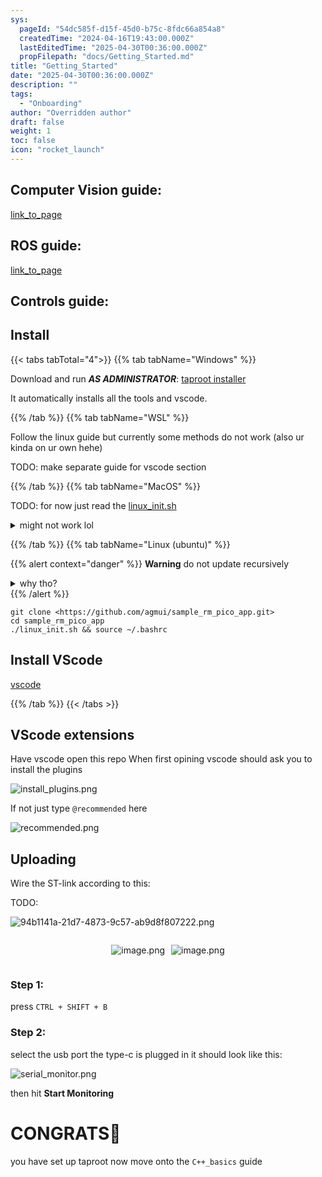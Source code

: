 ```yaml
---
sys:
  pageId: "54dc585f-d15f-45d0-b75c-8fdc66a854a8"
  createdTime: "2024-04-16T19:43:00.000Z"
  lastEditedTime: "2025-04-30T00:36:00.000Z"
  propFilepath: "docs/Getting_Started.md"
title: "Getting_Started"
date: "2025-04-30T00:36:00.000Z"
description: ""
tags:
  - "Onboarding"
author: "Overridden author"
draft: false
weight: 1
toc: false
icon: "rocket_launch"
---
```


## Computer Vision guide:

[link_to_page](86d45bc0-388b-4d26-8848-44f255f73d0e)

## ROS guide:

[link_to_page](3c76c1de-ec8f-46d6-8b0a-294005edc2d5)

## Controls guide:

## Install

{{< tabs tabTotal="4">}}
{{% tab tabName="Windows" %}}

Download and run _**AS ADMINISTRATOR**_: [taproot installer](https://github.com/Thornbots/TeachingFreshies/releases/tag/1.0)

It automatically installs all the tools and vscode.

{{% /tab %}}
{{% tab tabName="WSL" %}}

Follow the linux guide but currently some methods do not work (also ur kinda on ur own hehe)

TODO: make separate guide for vscode section

{{% /tab %}}
{{% tab tabName="MacOS" %}}

TODO: for now just read the [linux_init.sh](https://github.com/agmui/sample_rm_pico_app/blob/main/linux_init.sh)

<details>
<summary>might not work lol</summary>

`brew install libusb pkg-config`

Next install: [vscode](https://code.visualstudio.com/Download)

</details>

{{% /tab %}}
{{% tab tabName="Linux (ubuntu)" %}}

{{% alert context="danger" %}}
**Warning** do not update recursively
<details>
<summary>why tho?</summary>
There are some submodules that may go on for a while (like tinyusb) and I highly
recommend you don't need to get them.
If you want to see what submodules I update just look in `linux_init.sh`
</details>
{{% /alert %}}

```shell
git clone <https://github.com/agmui/sample_rm_pico_app.git>
cd sample_rm_pico_app
./linux_init.sh && source ~/.bashrc
```

## Install VScode

[vscode](https://code.visualstudio.com/Download)

{{% /tab %}}
{{< /tabs >}}

## VScode extensions

Have vscode open this repo
When first opining vscode should ask you to install the plugins

![install_plugins.png](https://prod-files-secure.s3.us-west-2.amazonaws.com/d518164a-d88e-44d1-a4ee-3adb3bd8bce0/89bd30f0-1825-4e77-867b-0a41ce370880/install_plugins.png?X-Amz-Algorithm=AWS4-HMAC-SHA256&X-Amz-Content-Sha256=UNSIGNED-PAYLOAD&X-Amz-Credential=ASIAZI2LB466VPDRRMRZ%2F20250705%2Fus-west-2%2Fs3%2Faws4_request&X-Amz-Date=20250705T081050Z&X-Amz-Expires=3600&X-Amz-Security-Token=IQoJb3JpZ2luX2VjEDgaCXVzLXdlc3QtMiJHMEUCIQDfejDeRwSP5pckLgJClHtXdhIrC1YSWXipbRl3bfB2%2FwIgLFV7CfVLRbDSWbTzg35nPE3SPoEUvfnZeOjFiZdvV0Qq%2FwMIQRAAGgw2Mzc0MjMxODM4MDUiDOA1xM4OuI1wJBa1dCrcA84hfIzZ8Zs11hs87v8x%2BBXGFftXiZCnKYZvB3uBo9gmBKeWYdfbWuYS9WpyRj1KA86tjklZFD1LR6r0W0%2FGTl1GpyaDzsZhQLKHoMjJzbb4u4tV12XooQamU5%2FsPTgAye%2Fti44v124RoknSp%2FzguRfAPs%2F20b7gVN09pqJHC1QqUuJVfgcPuckGGk0uzZ2TYFXckz6YpbpBLsQTESRubuBsrZmE1ctXpOx3OZJ1aozZdw6%2Bzwo5kChSADD48sKH94BoSKPB1IYcSD2W%2FOCsyalbjptgEX6bU9SljvpcCOoafQfTZQKR4rJgjYqMT7ZrE5ie8qs2xz7xydgr3o5rOO49ZvT1039Fa4Y9OMkLP%2BxNt47w4w%2FMpgly6je1sehapb3gJJstjUHsp3Qn4GZnIuzGGwwYZXrFQDyQU%2FoI3lW5YgUuuL%2FplAlSo3v7PfPXhMbqdjEJqCmQr28Km3ACpMeIWDGf%2FmupqrKRYinaKi4xHxJGeO0n84%2FmOVa2dSNON8b%2FWX4jP8d3TFbsDIsUDVDRbv5vpgeRlv8ZELN2fMlMS71m8h7M%2F1%2FHY%2FRWDdEBZdJ2ajvuBz%2BUX%2B217Zt9WNLHMfiLXZf7IqtTY%2FZ3RMaAdgLp5dDPQqwB%2B4nRMOuwo8MGOqUBhLWTonHJBcLsb50rFp%2FTZHAdeRPMPWptiY6r05n2%2F3P8WRf6kQLUy2zlo8GNNFZbCbloz6QFmY1oCIOSD6sdJbVFp%2BOTZi%2F35ALyT1HHm%2Fh3rf4tpg48mNzINpdKJei4MOPD2ygwnS1%2FnhSaLp3rbfyXxYsehfC5lpg2cDKttlWGCEoGj%2FoGbYrzGbVaggb8izSeh1rAHcu4sSJ4dRpJWafx8ghC&X-Amz-Signature=d64489d43b45ced69a4960ef402cc8eda9c8a441b142e5e66010225cf1ae7666&X-Amz-SignedHeaders=host&x-amz-checksum-mode=ENABLED&x-id=GetObject)

If not just type `@recommended` here  

![recommended.png](https://prod-files-secure.s3.us-west-2.amazonaws.com/d518164a-d88e-44d1-a4ee-3adb3bd8bce0/61e661e9-5d85-4dfc-be0d-8d2097a5e793/recommended.png?X-Amz-Algorithm=AWS4-HMAC-SHA256&X-Amz-Content-Sha256=UNSIGNED-PAYLOAD&X-Amz-Credential=ASIAZI2LB466VPDRRMRZ%2F20250705%2Fus-west-2%2Fs3%2Faws4_request&X-Amz-Date=20250705T081050Z&X-Amz-Expires=3600&X-Amz-Security-Token=IQoJb3JpZ2luX2VjEDgaCXVzLXdlc3QtMiJHMEUCIQDfejDeRwSP5pckLgJClHtXdhIrC1YSWXipbRl3bfB2%2FwIgLFV7CfVLRbDSWbTzg35nPE3SPoEUvfnZeOjFiZdvV0Qq%2FwMIQRAAGgw2Mzc0MjMxODM4MDUiDOA1xM4OuI1wJBa1dCrcA84hfIzZ8Zs11hs87v8x%2BBXGFftXiZCnKYZvB3uBo9gmBKeWYdfbWuYS9WpyRj1KA86tjklZFD1LR6r0W0%2FGTl1GpyaDzsZhQLKHoMjJzbb4u4tV12XooQamU5%2FsPTgAye%2Fti44v124RoknSp%2FzguRfAPs%2F20b7gVN09pqJHC1QqUuJVfgcPuckGGk0uzZ2TYFXckz6YpbpBLsQTESRubuBsrZmE1ctXpOx3OZJ1aozZdw6%2Bzwo5kChSADD48sKH94BoSKPB1IYcSD2W%2FOCsyalbjptgEX6bU9SljvpcCOoafQfTZQKR4rJgjYqMT7ZrE5ie8qs2xz7xydgr3o5rOO49ZvT1039Fa4Y9OMkLP%2BxNt47w4w%2FMpgly6je1sehapb3gJJstjUHsp3Qn4GZnIuzGGwwYZXrFQDyQU%2FoI3lW5YgUuuL%2FplAlSo3v7PfPXhMbqdjEJqCmQr28Km3ACpMeIWDGf%2FmupqrKRYinaKi4xHxJGeO0n84%2FmOVa2dSNON8b%2FWX4jP8d3TFbsDIsUDVDRbv5vpgeRlv8ZELN2fMlMS71m8h7M%2F1%2FHY%2FRWDdEBZdJ2ajvuBz%2BUX%2B217Zt9WNLHMfiLXZf7IqtTY%2FZ3RMaAdgLp5dDPQqwB%2B4nRMOuwo8MGOqUBhLWTonHJBcLsb50rFp%2FTZHAdeRPMPWptiY6r05n2%2F3P8WRf6kQLUy2zlo8GNNFZbCbloz6QFmY1oCIOSD6sdJbVFp%2BOTZi%2F35ALyT1HHm%2Fh3rf4tpg48mNzINpdKJei4MOPD2ygwnS1%2FnhSaLp3rbfyXxYsehfC5lpg2cDKttlWGCEoGj%2FoGbYrzGbVaggb8izSeh1rAHcu4sSJ4dRpJWafx8ghC&X-Amz-Signature=a958025b052a495aca0a83e9bac7d082a958f437c33a8f788f37f192e72b8243&X-Amz-SignedHeaders=host&x-amz-checksum-mode=ENABLED&x-id=GetObject)

## Uploading

Wire the ST-link according to this:

TODO:

![94b1141a-21d7-4873-9c57-ab9d8f807222.png](https://prod-files-secure.s3.us-west-2.amazonaws.com/d518164a-d88e-44d1-a4ee-3adb3bd8bce0/e5fad17d-ab82-4300-9f4c-505ab4b1202c/94b1141a-21d7-4873-9c57-ab9d8f807222.png?X-Amz-Algorithm=AWS4-HMAC-SHA256&X-Amz-Content-Sha256=UNSIGNED-PAYLOAD&X-Amz-Credential=ASIAZI2LB466VPDRRMRZ%2F20250705%2Fus-west-2%2Fs3%2Faws4_request&X-Amz-Date=20250705T081050Z&X-Amz-Expires=3600&X-Amz-Security-Token=IQoJb3JpZ2luX2VjEDgaCXVzLXdlc3QtMiJHMEUCIQDfejDeRwSP5pckLgJClHtXdhIrC1YSWXipbRl3bfB2%2FwIgLFV7CfVLRbDSWbTzg35nPE3SPoEUvfnZeOjFiZdvV0Qq%2FwMIQRAAGgw2Mzc0MjMxODM4MDUiDOA1xM4OuI1wJBa1dCrcA84hfIzZ8Zs11hs87v8x%2BBXGFftXiZCnKYZvB3uBo9gmBKeWYdfbWuYS9WpyRj1KA86tjklZFD1LR6r0W0%2FGTl1GpyaDzsZhQLKHoMjJzbb4u4tV12XooQamU5%2FsPTgAye%2Fti44v124RoknSp%2FzguRfAPs%2F20b7gVN09pqJHC1QqUuJVfgcPuckGGk0uzZ2TYFXckz6YpbpBLsQTESRubuBsrZmE1ctXpOx3OZJ1aozZdw6%2Bzwo5kChSADD48sKH94BoSKPB1IYcSD2W%2FOCsyalbjptgEX6bU9SljvpcCOoafQfTZQKR4rJgjYqMT7ZrE5ie8qs2xz7xydgr3o5rOO49ZvT1039Fa4Y9OMkLP%2BxNt47w4w%2FMpgly6je1sehapb3gJJstjUHsp3Qn4GZnIuzGGwwYZXrFQDyQU%2FoI3lW5YgUuuL%2FplAlSo3v7PfPXhMbqdjEJqCmQr28Km3ACpMeIWDGf%2FmupqrKRYinaKi4xHxJGeO0n84%2FmOVa2dSNON8b%2FWX4jP8d3TFbsDIsUDVDRbv5vpgeRlv8ZELN2fMlMS71m8h7M%2F1%2FHY%2FRWDdEBZdJ2ajvuBz%2BUX%2B217Zt9WNLHMfiLXZf7IqtTY%2FZ3RMaAdgLp5dDPQqwB%2B4nRMOuwo8MGOqUBhLWTonHJBcLsb50rFp%2FTZHAdeRPMPWptiY6r05n2%2F3P8WRf6kQLUy2zlo8GNNFZbCbloz6QFmY1oCIOSD6sdJbVFp%2BOTZi%2F35ALyT1HHm%2Fh3rf4tpg48mNzINpdKJei4MOPD2ygwnS1%2FnhSaLp3rbfyXxYsehfC5lpg2cDKttlWGCEoGj%2FoGbYrzGbVaggb8izSeh1rAHcu4sSJ4dRpJWafx8ghC&X-Amz-Signature=35195b2a59eae3289aeb9862eb73ee734f4c7f4c5c9b3fb93109acd724b8cdae&X-Amz-SignedHeaders=host&x-amz-checksum-mode=ENABLED&x-id=GetObject)

<div style="display: flex;flex-direction: row; column-gap:10px; max-width: 630px;justify-content: center;">
<div>

![image.png](https://prod-files-secure.s3.us-west-2.amazonaws.com/d518164a-d88e-44d1-a4ee-3adb3bd8bce0/210ecb78-1116-4d7b-b9b7-2292f66fa2c2/image.png?X-Amz-Algorithm=AWS4-HMAC-SHA256&X-Amz-Content-Sha256=UNSIGNED-PAYLOAD&X-Amz-Credential=ASIAZI2LB4667KFXUSNH%2F20250705%2Fus-west-2%2Fs3%2Faws4_request&X-Amz-Date=20250705T081054Z&X-Amz-Expires=3600&X-Amz-Security-Token=IQoJb3JpZ2luX2VjEDgaCXVzLXdlc3QtMiJHMEUCIQCeGCUk7tOR0EoS%2BkYLWNM7NILjW3OrFyp8%2FgVJ1FDa1QIgH27rQNUcLA6rfhEM88jB3KGaxlCbL2FJmkaNGAkpo14q%2FwMIQRAAGgw2Mzc0MjMxODM4MDUiDKH%2BFkmr8CErHW%2FFdircAwrNu1mHm4Eqofb4QWxSCryvu905NL2pZzr8d2OVEd2eQ%2FmuzG%2FoXf95JfTC3gNG%2B%2FxXgRR8JsO3quSNyExpryboE48H90IPz%2BXAV8bQUoLM0MB9vb7oVSd7Lc3dSrt572N4oUFdxCOMFO9ma77WLhypxTLR08GArMNZkms3GQKF4xaKdlL%2F3UTDy1NkZQvwLllquBTGN%2B3tDOiDbsa7U4hn%2BNyy05j%2FuR1JCH9V2hknvb5uJcZj%2BgR%2FJ81QAqDH%2BOa75myZhGse4kB%2BmFa12LtgVCI%2B7njpTmlI8a%2FKM20tYxj9eelrt1GQ5mmn8vfeIJEXcmCXYZ8mreJSZjoeezuMzt%2FS5LRnG7Py%2Bl7au1pKhRHP3E37jsKR70Zdbsw0%2F4Gdq8KPTBAE3wOa6h%2Byfu7wpjEOk1ZL%2BzDXNZ4Q1z7EPojqEFGqW%2Fxfu6dT7johugcXE5BB8MAbr1HCkrXvpFXsADfXaxcHMUmgPSdMo10lOP8zIz%2BaPRw362IAvitunutWwL3eknZhRv5nQhEgCAN5Cls1e7FTIp25a2dL5D3v9ZOrDNvEkBjKV%2BsAfa8WZu%2BpGxW%2BW3ivkX5Mqp5YhYBIQd6Gp2XIJfTESgpneSjOwUnSFOCKcaXOfpO9MOato8MGOqUBhRpD%2BP5rLX8mv8Mjb9cuwXDXSynYU%2FSazUjb63oY%2FRKIqcb%2FaUg4M8r09szxH%2FYMeLPBm6PS9YLh83NBNERvOs1Zk6oCf2D22a7jdEgsiEhHsRGYYLqFPamg8quPeWcFj%2BGOpN6kR70kRitLm2wyDcdEPKhUZvT7iu1oDYGKgwsoXE3F1%2Bcju3ZiX07ep2Y3hEB%2Fa95lVsZHiKNOKox705WwRsYw&X-Amz-Signature=96e2f774b0850cbc7fdf2a5630c0bcec0f71d27a509fb8deb968595d27b966ff&X-Amz-SignedHeaders=host&x-amz-checksum-mode=ENABLED&x-id=GetObject)

</div>
<div>

![image.png](https://prod-files-secure.s3.us-west-2.amazonaws.com/d518164a-d88e-44d1-a4ee-3adb3bd8bce0/33a0fd0f-8ca6-4a86-8e09-26e95ded1fff/image.png?X-Amz-Algorithm=AWS4-HMAC-SHA256&X-Amz-Content-Sha256=UNSIGNED-PAYLOAD&X-Amz-Credential=ASIAZI2LB4667XQM3XJV%2F20250705%2Fus-west-2%2Fs3%2Faws4_request&X-Amz-Date=20250705T081054Z&X-Amz-Expires=3600&X-Amz-Security-Token=IQoJb3JpZ2luX2VjEDgaCXVzLXdlc3QtMiJHMEUCIDtdw0cVNrhGUI4OW3bXKTLsIHJxYfriGxEMqC%2B3ewu7AiEA3ueVKZc8aW6UJ15oZwTAAQNhZdMwnRWSegdtBP62KL0q%2FwMIQRAAGgw2Mzc0MjMxODM4MDUiDIKFk1W1YjEFNO6aAircAwcW7zcDvQZMy1lZI3jW7KDntYAbHvXQ%2FeupnRIAWTnHU5JtyfNA%2BL7Wm3odFqMYKds5s882zo0OXwYTjtnzk7dE6pYgqmN0xpta9JFaFegyg7JZj6IhLgWLnf7QteysNgsINKe7K50cmWVE%2BEZlxz4utP2Kqe5a24GksTZpJQZwZJzM1xAASqgsxTCySdtsyx25YCwdeBJm44xe47u%2FgW9wFqHZctQQSlkI7XKD3C2BGksRBW5bQcREfK7RkaezXydDStawtCJz2fRYqzwaPWQQrQjR3rhZGWo4sSi3iiT1XIuBSBAfvXpbRK59kERucom%2BZqXVGae4uHfxjLl4CPzxyGaHA6xXVLQ5A3tZ%2BDlHRt7coN5FDoc6Lp27zeAwnmsSlGhM4kKADBqI6W%2BMNaKUmnkXvuBUEFhXuuGqKjz3bWEtyc6YAccwH7TTukqpoY6sOjWENyfyTOI5g%2FGq2X1pBHAYzQaaDz05SDROx3B08AcOIuhMD1eEHrd2kstmOiLagR6jhcwcP9zg1jzaZ9nTfPfnh7o2V1Gz%2FMwgS5TEYKTiXzddGHnOxh7NbvrgL2CO8CcSYnXIYPoqdz6JUuD2WInvKxHFq0z0EFe23BnqoTAGNrBgXZ3kRSD3MPelo8MGOqUBZvrP%2Bdu7eAL1Vh8aFygxaPYuYXMOGWFr9RWvtOY6n9zd3%2FgeGvZvduheGHTKOfnubNZcw3foOGeSa17rSZ33TpID%2FHdHLASLiLKgLo0REcwZ6vylwgvZGxcHT9HZ17%2Bh2JEFS5lgIYipS27wyjcystWOmwelF9cpOZHQz6VmyCxc80qLnRaq1IHegekYLIohFA0%2FvI5Wx9ywk0xV5H1ytnsIqYAu&X-Amz-Signature=b0f44fe5db2f8949b538176c1fe881c9cb84ffd160e9e9c089e8bef13cf3efda&X-Amz-SignedHeaders=host&x-amz-checksum-mode=ENABLED&x-id=GetObject)

</div>
</div>

### Step 1:

press `CTRL + SHIFT + B`

### Step 2:

select the usb port the type-c is plugged in it should look like this:

![serial_monitor.png](https://prod-files-secure.s3.us-west-2.amazonaws.com/d518164a-d88e-44d1-a4ee-3adb3bd8bce0/f03f4774-05d4-4393-b6a0-d5efb6d315ab/serial_monitor.png?X-Amz-Algorithm=AWS4-HMAC-SHA256&X-Amz-Content-Sha256=UNSIGNED-PAYLOAD&X-Amz-Credential=ASIAZI2LB466VPDRRMRZ%2F20250705%2Fus-west-2%2Fs3%2Faws4_request&X-Amz-Date=20250705T081050Z&X-Amz-Expires=3600&X-Amz-Security-Token=IQoJb3JpZ2luX2VjEDgaCXVzLXdlc3QtMiJHMEUCIQDfejDeRwSP5pckLgJClHtXdhIrC1YSWXipbRl3bfB2%2FwIgLFV7CfVLRbDSWbTzg35nPE3SPoEUvfnZeOjFiZdvV0Qq%2FwMIQRAAGgw2Mzc0MjMxODM4MDUiDOA1xM4OuI1wJBa1dCrcA84hfIzZ8Zs11hs87v8x%2BBXGFftXiZCnKYZvB3uBo9gmBKeWYdfbWuYS9WpyRj1KA86tjklZFD1LR6r0W0%2FGTl1GpyaDzsZhQLKHoMjJzbb4u4tV12XooQamU5%2FsPTgAye%2Fti44v124RoknSp%2FzguRfAPs%2F20b7gVN09pqJHC1QqUuJVfgcPuckGGk0uzZ2TYFXckz6YpbpBLsQTESRubuBsrZmE1ctXpOx3OZJ1aozZdw6%2Bzwo5kChSADD48sKH94BoSKPB1IYcSD2W%2FOCsyalbjptgEX6bU9SljvpcCOoafQfTZQKR4rJgjYqMT7ZrE5ie8qs2xz7xydgr3o5rOO49ZvT1039Fa4Y9OMkLP%2BxNt47w4w%2FMpgly6je1sehapb3gJJstjUHsp3Qn4GZnIuzGGwwYZXrFQDyQU%2FoI3lW5YgUuuL%2FplAlSo3v7PfPXhMbqdjEJqCmQr28Km3ACpMeIWDGf%2FmupqrKRYinaKi4xHxJGeO0n84%2FmOVa2dSNON8b%2FWX4jP8d3TFbsDIsUDVDRbv5vpgeRlv8ZELN2fMlMS71m8h7M%2F1%2FHY%2FRWDdEBZdJ2ajvuBz%2BUX%2B217Zt9WNLHMfiLXZf7IqtTY%2FZ3RMaAdgLp5dDPQqwB%2B4nRMOuwo8MGOqUBhLWTonHJBcLsb50rFp%2FTZHAdeRPMPWptiY6r05n2%2F3P8WRf6kQLUy2zlo8GNNFZbCbloz6QFmY1oCIOSD6sdJbVFp%2BOTZi%2F35ALyT1HHm%2Fh3rf4tpg48mNzINpdKJei4MOPD2ygwnS1%2FnhSaLp3rbfyXxYsehfC5lpg2cDKttlWGCEoGj%2FoGbYrzGbVaggb8izSeh1rAHcu4sSJ4dRpJWafx8ghC&X-Amz-Signature=d348bc223ed67782c7c9a4c3fbc86a53873c4c4b82c2f9079743f29f7779eb8f&X-Amz-SignedHeaders=host&x-amz-checksum-mode=ENABLED&x-id=GetObject)

then hit **Start Monitoring**

# CONGRATS🎉

you have set up taproot now move onto the `C++_basics` guide
